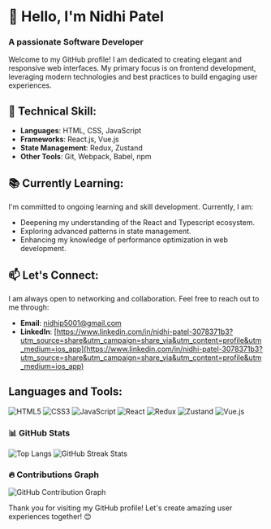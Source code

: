 # 👋 Hello, I'm Nidhi Patel

### A passionate Software Developer

Welcome to my GitHub profile! I am dedicated to creating elegant and responsive web interfaces. My primary focus is on frontend development, leveraging modern technologies and best practices to build engaging user experiences.

## 🚀 Technical Skill: 
- **Languages**: HTML, CSS, JavaScript
- **Frameworks**: React.js, Vue.js
- **State Management**: Redux, Zustand
- **Other Tools**: Git, Webpack, Babel, npm

## 📚 Currently Learning:
I'm committed to ongoing learning and skill development. Currently, I am:
- Deepening my understanding of the React and Typescript ecosystem.
- Exploring advanced patterns in state management.
- Enhancing my knowledge of performance optimization in web development.

## 📫 Let's Connect:
I am always open to networking and collaboration. Feel free to reach out to me through:
- **Email**: [nidhip5001@gmail.com](mailto:nidhip5001@gmail.com)
- **LinkedIn**: [https://www.linkedin.com/in/nidhi-patel-3078371b3?utm_source=share&utm_campaign=share_via&utm_content=profile&utm_medium=ios_app](https://www.linkedin.com/in/nidhi-patel-3078371b3?utm_source=share&utm_campaign=share_via&utm_content=profile&utm_medium=ios_app)

## Languages and Tools:
![HTML5](https://img.shields.io/badge/-HTML5-E34F26?logo=html5&logoColor=white)
![CSS3](https://img.shields.io/badge/-CSS3-1572B6?logo=css3&logoColor=white)
![JavaScript](https://img.shields.io/badge/-JavaScript-F7DF1E?logo=javascript&logoColor=black)
![React](https://img.shields.io/badge/-React-61DAFB?logo=react&logoColor=white)
![Redux](https://img.shields.io/badge/-Redux-764ABC?logo=redux&logoColor=white)
![Zustand](https://img.shields.io/badge/-Zustand-764ABC?logo=zustand&logoColor=white)
![Vue.js](https://img.shields.io/badge/-Vue.js-4FC08D?logo=vue.js&logoColor=white)

### 📊 GitHub Stats
![Top Langs](https://github-readme-stats.vercel.app/api/top-langs/?username=nidhip05&layout=compact&hide=html,css&theme=radical) 
![GitHub Streak Stats](https://github-readme-streak-stats.herokuapp.com/?user=nidhip05&theme=radical)

### 🔥 Contributions Graph
![GitHub Contribution Graph](https://activity-graph.herokuapp.com/graph?username=nidhip05&theme=react-light&bg_color=20232a&color=61dafb&line=61dafb&point=FFFFFF)

Thank you for visiting my GitHub profile! Let's create amazing user experiences together! 😊
